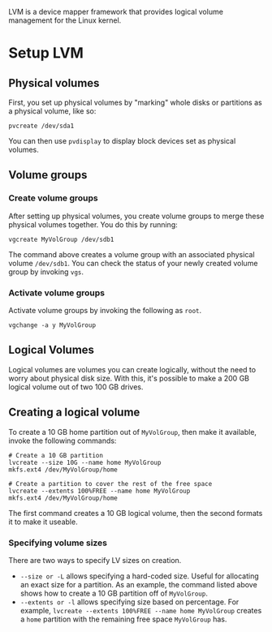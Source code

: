 LVM is a device mapper framework that provides logical volume management for the Linux kernel.

# Setup LVM
## Physical volumes
First, you set up physical volumes by "marking" whole disks or partitions as a physical volume, like so:
```
pvcreate /dev/sda1
```
You can then use `pvdisplay` to display block devices set as physical volumes.
## Volume groups
### Create volume groups
After setting up physical volumes, you create volume groups to merge these physical volumes together. You do this by running:
```
vgcreate MyVolGroup /dev/sdb1
```
The command above creates a volume group with an associated physical volume `/dev/sdb1`. You can check the status of your newly created volume group by invoking `vgs`.
### Activate volume groups
Activate volume groups by invoking the following as `root`.
```
vgchange -a y MyVolGroup
```

## Logical Volumes
Logical volumes are volumes you can create logically, without the need to worry about physical disk size. With this, it's possible to make a 200 GB logical volume out of two 100 GB drives.
## Creating a logical volume
To create a 10 GB home partition out of `MyVolGroup`, then make it available, invoke the following commands:
```
# Create a 10 GB partition
lvcreate --size 10G --name home MyVolGroup
mkfs.ext4 /dev/MyVolGroup/home

# Create a partition to cover the rest of the free space
lvcreate --extents 100%FREE --name home MyVolGroup
mkfs.ext4 /dev/MyVolGroup/home
```
The first command creates a 10 GB logical volume, then the second formats it to make it useable.
### Specifying volume sizes
There are two ways to specify LV sizes on creation.
* `--size or -L` allows specifying a hard-coded size. Useful for allocating an exact size for a partition. As an example, the command listed above shows how to create a 10 GB partition off of `MyVolGroup`.
*  `--extents or -l` allows specifying size based on percentage. For example, `lvcreate --extents 100%FREE --name home MyVolGroup` creates a `home` partition with the remaining free space `MyVolGroup` has.